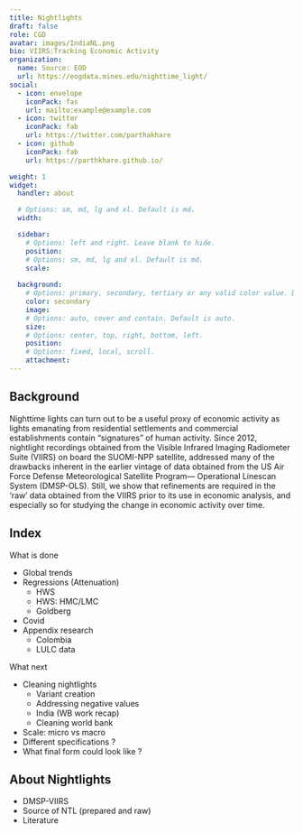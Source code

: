 ```yaml
---
title: Nightlights 
draft: false
role: CGD
avatar: images/IndiaNL.png
bio: VIIRS:Tracking Economic Activity 
organization:
  name: Source: EOD
  url: https://eogdata.mines.edu/nighttime_light/
social:
  - icon: envelope
    iconPack: fas
    url: mailto:example@example.com
  - icon: twitter
    iconPack: fab
    url: https://twitter.com/parthakhare
  - icon: github
    iconPack: fab
    url: https://parthkhare.github.io/

weight: 1
widget:
  handler: about

  # Options: sm, md, lg and xl. Default is md.
  width:

  sidebar:
    # Options: left and right. Leave blank to hide.
    position:
    # Options: sm, md, lg and xl. Default is md.
    scale:
  
  background:
    # Options: primary, secondary, tertiary or any valid color value. Default is primary.
    color: secondary
    image:
    # Options: auto, cover and contain. Default is auto.
    size:
    # Options: center, top, right, bottom, left.
    position:
    # Options: fixed, local, scroll.
    attachment: 
---
```


## Background

Nighttime lights can turn out to be a useful proxy of economic activity as lights emanating from residential settlements and commercial establishments contain “signatures” of human activity. Since 2012, nightlight recordings obtained from the Visible Infrared Imaging Radiometer Suite (VIIRS) on board the SUOMI-NPP satellite, addressed many of the drawbacks inherent in the earlier vintage of data obtained from the US Air Force Defense Meteorological Satellite Program— Operational Linescan System (DMSP-OLS). Still, we show that refinements are required in the ‘raw’ data obtained from the VIIRS prior to its use in economic analysis, and especially so for studying the change in economic activity over time.


## Index

What is done
- Global trends
- Regressions (Attenuation)
  - HWS
  - HWS: HMC/LMC
  - Goldberg
- Covid
- Appendix research
  - Colombia
  - LULC data

What next
- Cleaning nightlights
  - Variant creation
  - Addressing negative values
  - India (WB work recap)
  - Cleaning world bank
- Scale: micro vs macro
- Different specifications ?
- What final form could look like ?


## About Nightlights
- DMSP-VIIRS
- Source of NTL (prepared and raw)
- Literature


